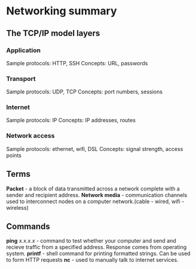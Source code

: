 # Networking summary

## The TCP/IP model layers

### Application
  Sample protocols: HTTP, SSH
  Concepts: URL, passwords
### Transport
  Sample protocols: UDP, TCP
  Concepts: port numbers, sessions
### Internet
  Sample protocols: IP
  Concepts: IP addresses, routes
### Network access
  Sample protocols: ethernet, wifi, DSL
  Concepts: signal strength, access points



## Terms
**Packet** - a block of data transmitted across a network complete with a sender and recipient address.
**Network media** -  communication channels used to interconnect nodes on a computer network.(cable - wired, wifi - wireless)


## Commands
**ping** *x.x.x.x* - command to test whether your computer and send and recieve traffic from a specified address. Response comes from operating system.
**printf** - shell command for printing formatted strings. Can be used to form HTTP requests
**nc** - used to manually talk to internet services.
